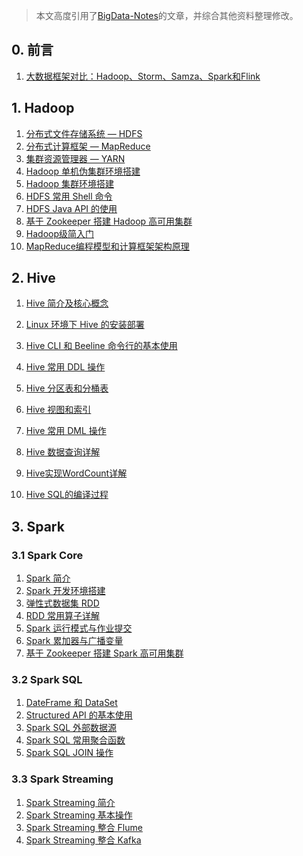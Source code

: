 > 本文高度引用了[BigData-Notes](https://github.com/heibaiying/BigData-Notes)的文章，并综合其他资料整理修改。

## 0. 前言

1. [大数据框架对比：Hadoop、Storm、Samza、Spark和Flink]()

## 1. Hadoop

1. [分布式文件存储系统 — HDFS]()
2. [分布式计算框架 — MapReduce]()
3. [集群资源管理器 — YARN]()
4. [Hadoop 单机伪集群环境搭建]()
5. [Hadoop 集群环境搭建]()
6. [HDFS 常用 Shell 命令]()
7. [HDFS Java API 的使用]()
8. [基于 Zookeeper 搭建 Hadoop 高可用集群]()
9. [Hadoop级简入门]()
10. [MapReduce编程模型和计算框架架构原理]()

## 2. Hive

1. [Hive 简介及核心概念]()

2. [Linux 环境下 Hive 的安装部署]()

3. [Hive CLI 和 Beeline 命令行的基本使用]()

4. [Hive 常用 DDL 操作]()

5. [Hive 分区表和分桶表]()

6. [Hive 视图和索引]()

7. [Hive 常用 DML 操作]()

8. [Hive 数据查询详解]()

9. [Hive实现WordCount详解]()

10. [Hive SQL的编译过程]()

## 3. Spark

### 3.1 Spark Core

1. [Spark 简介]()
2. [Spark 开发环境搭建]()
3. [弹性式数据集 RDD]()
4. [RDD 常用算子详解]()
5. [Spark 运行模式与作业提交]()
6. [Spark 累加器与广播变量]()
7. [基于 Zookeeper 搭建 Spark 高可用集群]()

### 3.2 Spark SQL

1. [DateFrame 和 DataSet]()
2. [Structured API 的基本使用]()
3. [Spark SQL 外部数据源]()
4. [Spark SQL 常用聚合函数]()
5. [Spark SQL JOIN 操作]()

### 3.3 Spark Streaming

1. [Spark Streaming 简介]()
2. [Spark Streaming 基本操作]()
3. [Spark Streaming 整合 Flume]()
4. [Spark Streaming 整合 Kafka]()

